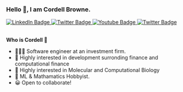 
### Hello 👋, I am Cordell Browne.

<div id="badges">
  <a href="https://www.linkedin.com/in/cordell-browne-b51429184">
    <img src="https://img.shields.io/badge/LinkedIn-blue?style=for-the-badge&logo=linkedin&logoColor=white" alt="LinkedIn Badge"/>
  </a>
  <a href="mailto: cordellcbrowne@gmail.com">
    <img src="https://img.shields.io/badge/Gmail-red?style=for-the-badge&logo=Gmail&logoColor=white" alt="Twitter Badge"/>
  </a>
  <a href="https://www.kaggle.com/cordellbrowne">
    <img src="https://img.shields.io/badge/Kaggle-0088CC?style=for-the-badge&logo=kaggle&logoColor=white" alt="Youtube Badge"/>
  </a>
  <a href="https://cordell.in">
    <img src="https://img.shields.io/badge/Portfolio-CA4245?style=for-the-badge&logo=&logoColor=white" alt="Twitter Badge"/>
  </a>
</div>
<br>

__Who is Cordell 🤔__ 
- 🧑🏿‍💻 Software engineer at an investment firm.
- 🏦 Highly interested in development surronding finance and computational finance
- 🧬 Highly interested in Molecular and Computational Biology
- 🤖 ML & Mathamatics Hobbyist.
- 😀 Open to collaborate!




